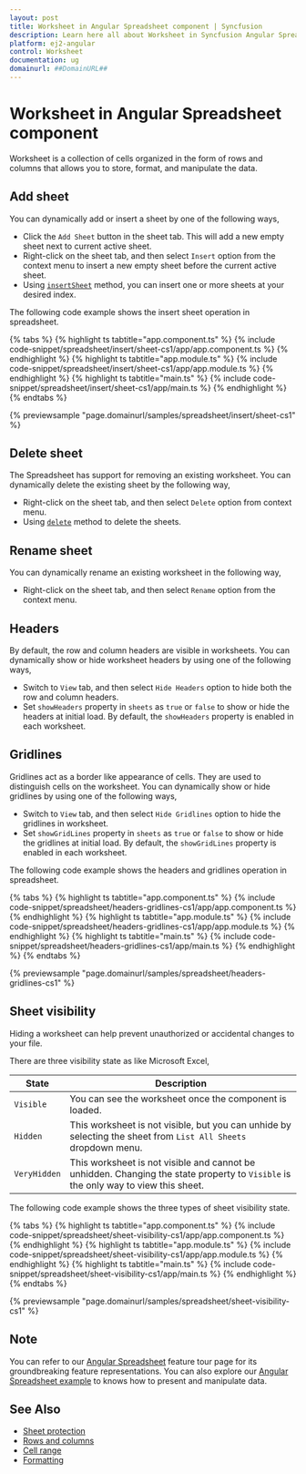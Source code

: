 ```yaml
---
layout: post
title: Worksheet in Angular Spreadsheet component | Syncfusion
description: Learn here all about Worksheet in Syncfusion Angular Spreadsheet component of Syncfusion Essential JS 2 and more.
platform: ej2-angular
control: Worksheet 
documentation: ug
domainurl: ##DomainURL##
---
```


# Worksheet in Angular Spreadsheet component

Worksheet is a collection of cells organized in the form of rows and columns that allows you to store, format, and manipulate the data.

## Add sheet

You can dynamically add or insert a sheet by one of the following ways,

* Click the `Add Sheet` button in the sheet tab. This will add a new empty sheet next to current active sheet.
* Right-click on the sheet tab, and then select `Insert` option from the context menu to insert a new empty sheet before the current active sheet.
* Using [`insertSheet`](https://ej2.syncfusion.com/angular/documentation/api/spreadsheet/#insertsheet) method, you can insert one or more sheets at your desired index.

The following code example shows the insert sheet operation in spreadsheet.

{% tabs %}
{% highlight ts tabtitle="app.component.ts" %}
{% include code-snippet/spreadsheet/insert/sheet-cs1/app/app.component.ts %}
{% endhighlight %}
{% highlight ts tabtitle="app.module.ts" %}
{% include code-snippet/spreadsheet/insert/sheet-cs1/app/app.module.ts %}
{% endhighlight %}
{% highlight ts tabtitle="main.ts" %}
{% include code-snippet/spreadsheet/insert/sheet-cs1/app/main.ts %}
{% endhighlight %}
{% endtabs %}
  
{% previewsample "page.domainurl/samples/spreadsheet/insert/sheet-cs1" %}

## Delete sheet

The Spreadsheet has support for removing an existing worksheet. You can dynamically delete the existing sheet by the following way,

* Right-click on the sheet tab, and then select `Delete` option from context menu.
* Using [`delete`](https://ej2.syncfusion.com/angular/documentation/api/spreadsheet/#delete ) method to delete the sheets.

## Rename sheet

You can dynamically rename an existing worksheet in the following way,

* Right-click on the sheet tab, and then select `Rename` option from the context menu.

## Headers

By default, the row and column headers are visible in worksheets. You can dynamically show or hide worksheet headers by using one of the following ways,

* Switch to `View` tab, and then select `Hide Headers` option to hide both the row and column headers.
* Set `showHeaders` property in `sheets` as `true` or `false` to show or hide the headers at initial load. By default, the `showHeaders` property is enabled in each worksheet.

## Gridlines

Gridlines act as a border like appearance of cells. They are used to distinguish cells on the worksheet. You can dynamically show or hide gridlines by using one of the following ways,

* Switch to `View` tab, and then select `Hide Gridlines` option to hide the gridlines in worksheet.
* Set `showGridLines` property in `sheets` as `true` or `false` to show or hide the gridlines at initial load. By default, the `showGridLines` property is enabled in each worksheet.

The following code example shows the headers and gridlines operation in spreadsheet.

{% tabs %}
{% highlight ts tabtitle="app.component.ts" %}
{% include code-snippet/spreadsheet/headers-gridlines-cs1/app/app.component.ts %}
{% endhighlight %}
{% highlight ts tabtitle="app.module.ts" %}
{% include code-snippet/spreadsheet/headers-gridlines-cs1/app/app.module.ts %}
{% endhighlight %}
{% highlight ts tabtitle="main.ts" %}
{% include code-snippet/spreadsheet/headers-gridlines-cs1/app/main.ts %}
{% endhighlight %}
{% endtabs %}
  
{% previewsample "page.domainurl/samples/spreadsheet/headers-gridlines-cs1" %}

## Sheet visibility

Hiding a worksheet can help prevent unauthorized or accidental changes to your file.

There are three visibility state as like Microsoft Excel,

| State | Description |
|-------|---------|
| `Visible` | You can see the worksheet once the component is loaded. |
| `Hidden` | This worksheet is not visible, but you can unhide by selecting the sheet from `List All Sheets` dropdown menu. |
| `VeryHidden` | This worksheet is not visible and cannot be unhidden. Changing the state property to `Visible` is the only way to view this sheet. |

The following code example shows the three types of sheet visibility state.

{% tabs %}
{% highlight ts tabtitle="app.component.ts" %}
{% include code-snippet/spreadsheet/sheet-visibility-cs1/app/app.component.ts %}
{% endhighlight %}
{% highlight ts tabtitle="app.module.ts" %}
{% include code-snippet/spreadsheet/sheet-visibility-cs1/app/app.module.ts %}
{% endhighlight %}
{% highlight ts tabtitle="main.ts" %}
{% include code-snippet/spreadsheet/sheet-visibility-cs1/app/main.ts %}
{% endhighlight %}
{% endtabs %}
  
{% previewsample "page.domainurl/samples/spreadsheet/sheet-visibility-cs1" %}

## Note

You can refer to our [Angular Spreadsheet](https://www.syncfusion.com/angular-ui-components/angular-spreadsheet) feature tour page for its groundbreaking feature representations. You can also explore our [Angular Spreadsheet example](https://ej2.syncfusion.com/angular/demos/#/material/spreadsheet/default) to knows how to present and manipulate data.

## See Also

* [Sheet protection](./protect-sheet)
* [Rows and columns](./rows-and-columns)
* [Cell range](./cell-range)
* [Formatting](./formatting)
